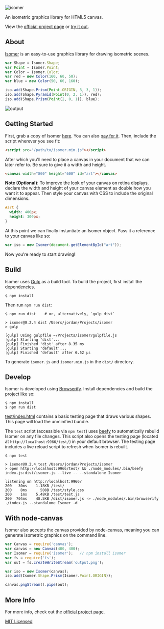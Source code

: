 ![isomer](https://i.cloudup.com/kQrnH2x5XE-3000x3000.png)

An isometric graphics library for HTML5 canvas.

View the [official project page](http://jdan.github.io/isomer/) or [try it out](http://jdan.github.io/isomer/playground).

## About

[Isomer](http://jdan.github.io/isomer/) is an easy-to-use graphics library for drawing isometric scenes.

```javascript
var Shape = Isomer.Shape;
var Point = Isomer.Point;
var Color = Isomer.Color;
var red = new Color(160, 60, 50);
var blue = new Color(50, 60, 160);

iso.add(Shape.Prism(Point.ORIGIN, 3, 3, 1));
iso.add(Shape.Pyramid(Point(0, 2, 1)), red);
iso.add(Shape.Prism(Point(2, 0, 1)), blue);
```

![output](https://i.cloudup.com/V_jJ8lRpZV-300x300.png)

## Getting Started

First, grab a copy of Isomer [here](https://github.com/jdan/isomer/releases/latest). You can also [pay for it](https://gumroad.com/l/Xzlg). Then, include the script wherever you see fit:

```html
<script src="/path/to/isomer.min.js"></script>
```

After which you'll need to place a canvas in your document that we can later refer to. Be sure to give it a width and height.

```html
<canvas width="800" height="600" id="art"></canvas>
```

**Note (Optional):** To improve the look of your canvas on retina displays, declare the width and height of your canvas element as double how you want it to appear. Then style your canvas with CSS to include the original dimensions.

```css
#art {
  width: 400px;
  height: 300px;
}
```

At this point we can finally instantiate an Isomer object. Pass it a reference to your canvas like so:

```javascript
var iso = new Isomer(document.getElementById("art"));
```

Now you're ready to start drawing!

## Build

Isomer uses [Gulp](http://gulpjs.com/) as a build tool. To build the project,
first install the dependencies.

```
$ npm install
```

Then run `npm run dist`:

```
$ npm run dist    # or, alternatively, `gulp dist`

> isomer@0.2.4 dist /Users/jordan/Projects/isomer
> gulp

[gulp] Using gulpfile ~/Projects/isomer/gulpfile.js
[gulp] Starting 'dist'...
[gulp] Finished 'dist' after 8.35 ms
[gulp] Starting 'default'...
[gulp] Finished 'default' after 6.52 μs
```

To generate `isomer.js` and `isomer.min.js` in the `dist/` directory.

## Develop

Isomer is developed using [Browserify](http://browserify.org/). Install
dependencies and build the project like so:

```
$ npm install
$ npm run dist
```

[test/index.html](https://github.com/jdan/isomer/blob/master/test/index.html) contains a basic testing page that draws various shapes. This page will load the unminified bundle.

The `test` script (accessible via `npm test`) uses [beefy](https://github.com/chrisdickinson/beefy) to automatically rebuild Isomer on any file changes. This script also opens the testing page (located at `http://localhost:9966/test/`) in your default browser. The testing page includes a live reload script to refresh when Isomer is rebuilt.

```
$ npm test

> isomer@0.2.4 test /Users/jordan/Projects/isomer
> open http://localhost:9966/test/ && ./node_modules/.bin/beefy index.js:dist/isomer.js --live -- --standalone Isomer

listening on http://localhost:9966/
200   30ms    1.18KB /test/
200    8ms      508B /test/style.css
200    1ms    5.48KB /test/test.js
200  704ms    48.5KB /dist/isomer.js -> ./node_modules/.bin/browserify ./index.js --standalone Isomer -d
```

## With node-canvas

Isomer also accepts the canvas provided by [node-canvas](https://github.com/learnboost/node-canvas),
meaning you can generate isometric graphics on the command line.

```javascript
var Canvas = require('canvas');
var canvas = new Canvas(400, 400);
var Isomer = require('isomer');   // npm install isomer
var fs = require('fs');
var out = fs.createWriteStream('output.png');

var iso = new Isomer(canvas);
iso.add(Isomer.Shape.Prism(Isomer.Point.ORIGIN));

canvas.pngStream().pipe(out);
```

## More Info

For more info, check out the [official project page](http://jdan.github.io/isomer).

[MIT Licensed](https://github.com/jdan/isomer/blob/master/LICENSE)
